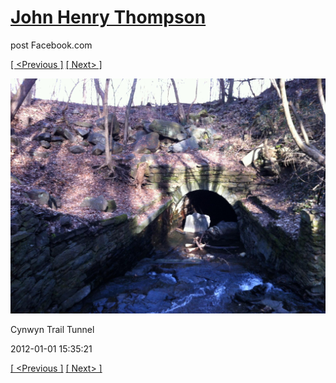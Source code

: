 # [John Henry Thompson](../README.md)
post Facebook.com

[[ <Previous ]](2012-01-01-2.md) [[ Next> ]](2012-01-01-4.md)

[![](../media/2012-01-01/Cynwyn-Trail-Tunnel-2.jpg)](../README.md)

Cynwyn Trail Tunnel

2012-01-01 15:35:21

[[ <Previous ]](2012-01-01-2.md) [[ Next> ]](2012-01-01-4.md)